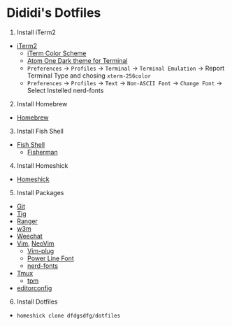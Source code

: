 # Dididi's Dotfiles

1. Install iTerm2
  - [iTerm2](http://iterm2.com/)
    - [iTerm Color Scheme](https://github.com/mbadolato/iTerm2-Color-Schemes)
    - [Atom One Dark theme for Terminal](https://github.com/nathanbuchar/atom-one-dark-terminal)
    - `Preferences` -> `Profiles` -> `Terminal` -> `Terminal Emulation` -> Report Terminal Type and chosing `xterm-256color`
    - `Preferences` -> `Profiles` -> `Text` -> `Non-ASCII Font` -> `Change Font` -> Select Instelled nerd-fonts

2. Install Homebrew
  - [Homebrew](http://brew.sh/)

3. Install Fish Shell
  - [Fish Shell](http://fishshell.com/)
    - [Fisherman](http://fisherman.sh)

4. Install Homeshick
  - [Homeshick](https://github.com/andsens/homeshick)

5. Install Packages
  - [Git](http://git-scm.com/)
  - [Tig](https://github.com/jonas/tig)
  - [Ranger](https://github.com/hut/ranger)
  - [w3m](http://w3m.sourceforge.net/)
  - [Weechat](http://weechat.org/)
  - [Vim](http://www.vim.org/), [NeoVim](https://neovim.io/)
    - [Vim-plug](https://github.com/oh-my-fish/oh-my-fish)
    - [Power Line Font](https://github.com/Lokaltog/powerline-fonts)
    - [nerd-fonts](https://github.com/ryanoasis/nerd-fonts)
  - [Tmux](https://github.com/ThomasAdam/tmux)
    - [tpm](https://github.com/tmux-plugins/tpm)
  - [editorconfig](https://github.com/editorconfig/editorconfig-core-c)

6. Install Dotfiles
  - `homeshick clone dfdgsdfg/dotfiles`

